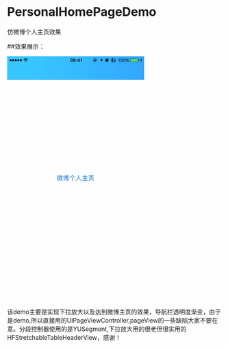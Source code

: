 # PersonalHomePageDemo
仿微博个人主页效果

##效果展示：

![image](https://github.com/hkjin/PersonalHomePageDemo/blob/master/PersonalHomePageDemo/Source/Untitled.gif?raw=true)

该demo主要是实现下拉放大以及达到微博主页的效果，导航栏透明度渐变，由于是demo,所以直接用的UIPageViewController,pageView的一些缺陷大家不要在意。分段控制器使用的是YUSegment,下拉放大用的很老但很实用的HFStretchableTableHeaderView，感谢！

